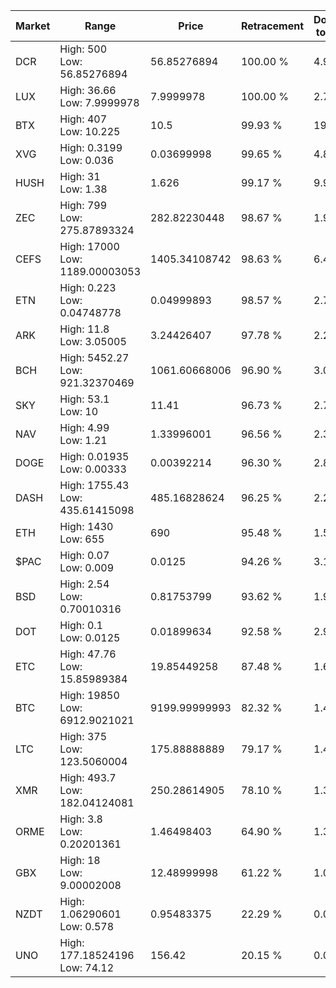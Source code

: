 | Market | Range | Price| Retracement | Doubles to 50% |
| --- | --- | --- | --- | --- |
| DCR | High: 500<br />Low: 56.85276894 | 56.85276894 | 100.00 % | 4.90 |
| LUX | High: 36.66<br />Low: 7.9999978 | 7.9999978 | 100.00 % | 2.79 |
| BTX | High: 407<br />Low: 10.225 | 10.5 | 99.93 % | 19.87 |
| XVG | High: 0.3199<br />Low: 0.036 | 0.03699998 | 99.65 % | 4.81 |
| HUSH | High: 31<br />Low: 1.38 | 1.626 | 99.17 % | 9.96 |
| ZEC | High: 799<br />Low: 275.87893324 | 282.82230448 | 98.67 % | 1.90 |
| CEFS | High: 17000<br />Low: 1189.00003053 | 1405.34108742 | 98.63 % | 6.47 |
| ETN | High: 0.223<br />Low: 0.04748778 | 0.04999893 | 98.57 % | 2.70 |
| ARK | High: 11.8<br />Low: 3.05005 | 3.24426407 | 97.78 % | 2.29 |
| BCH | High: 5452.27<br />Low: 921.32370469 | 1061.60668006 | 96.90 % | 3.00 |
| SKY | High: 53.1<br />Low: 10 | 11.41 | 96.73 % | 2.77 |
| NAV | High: 4.99<br />Low: 1.21 | 1.33996001 | 96.56 % | 2.31 |
| DOGE | High: 0.01935<br />Low: 0.00333 | 0.00392214 | 96.30 % | 2.89 |
| DASH | High: 1755.43<br />Low: 435.61415098 | 485.16828624 | 96.25 % | 2.26 |
| ETH | High: 1430<br />Low: 655 | 690 | 95.48 % | 1.51 |
| $PAC | High: 0.07<br />Low: 0.009 | 0.0125 | 94.26 % | 3.16 |
| BSD | High: 2.54<br />Low: 0.70010316 | 0.81753799 | 93.62 % | 1.98 |
| DOT | High: 0.1<br />Low: 0.0125 | 0.01899634 | 92.58 % | 2.96 |
| ETC | High: 47.76<br />Low: 15.85989384 | 19.85449258 | 87.48 % | 1.60 |
| BTC | High: 19850<br />Low: 6912.9021021 | 9199.99999993 | 82.32 % | 1.45 |
| LTC | High: 375<br />Low: 123.5060004 | 175.88888889 | 79.17 % | 1.42 |
| XMR | High: 493.7<br />Low: 182.04124081 | 250.28614905 | 78.10 % | 1.35 |
| ORME | High: 3.8<br />Low: 0.20201361 | 1.46498403 | 64.90 % | 1.37 |
| GBX | High: 18<br />Low: 9.00002008 | 12.48999998 | 61.22 % | 1.08 |
| NZDT | High: 1.06290601<br />Low: 0.578 | 0.95483375 | 22.29 % | 0.00 |
| UNO | High: 177.18524196<br />Low: 74.12 | 156.42 | 20.15 % | 0.00 |

